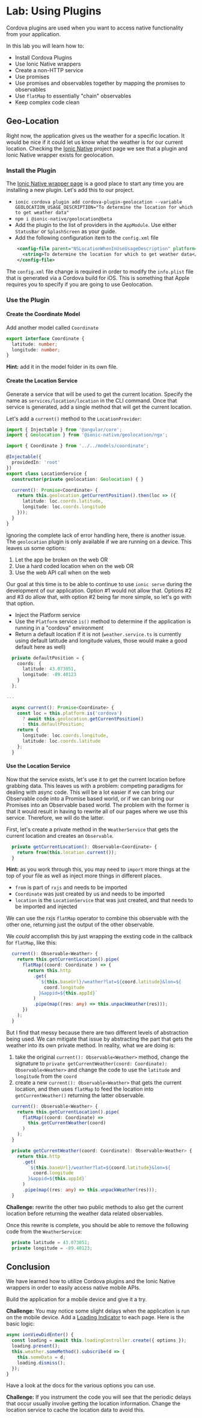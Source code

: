 # Lab: Using Plugins

Cordova plugins are used when you want to access native functionality from your application.

In this lab you will learn how to:

- Install Cordova Plugins
- Use Ionic Native wrappers
- Create a non-HTTP service
- Use promises
- Use promises and observables together by mapping the promises to observables
- Use `flatMap` to essentially "chain" observables
- Keep complex code clean

## Geo-Location

Right now, the application gives us the weather for a specific location. It would be nice if it could let us know what the weather is for our current location. Checking the <a href="https://ionicframework.com/docs/native/" target="_blank">Ionic Native</a> project page we see that a plugin and Ionic Native wrapper exists for geolocation.

### Install the Plugin

The <a href="https://ionicframework.com/docs/native/geolocation/" target="_blank">Ionic Native wrapper page</a> is a good place to start any time you are installing a new plugin. Let's add this to our project.

- `ionic cordova plugin add cordova-plugin-geolocation --variable GEOLOCATION_USAGE_DESCRIPTION="To determine the location for which to get weather data"`
- `npm i @ionic-native/geolocation@beta`
- Add the plugin to the list of providers in the `AppModule`. Use either `StatusBar` or `SplashScreen` as your guide.
- Add the following configuration item to the `config.xml` file

```xml
    <config-file parent="NSLocationWhenInUseUsageDescription" platform="ios" target="*-Info.plist">
      <string>To determine the location for which to get weather data</string>
    </config-file>
```

The `config.xml` file change is required in order to modify the `info.plist` file that is generated via a Cordova build for iOS. This is something that Apple requires you to specify if you are going to use Geolocation.

### Use the Plugin

#### Create the Coordinate Model

Add another model called `Coordinate`

```TypeScript
export interface Coordinate {
  latitude: number;
  longitude: number;
}
```

**Hint:** add it in the model folder in its own file.

#### Create the Location Service

Generate a service that will be used to get the current location. Specify the name as `services/location/location` in the CLI command. Once that service is generated, add a single method that will get the current location.

Let's add a `current()` method to the `LocationProvider`:

```TypeScript
import { Injectable } from '@angular/core';
import { Geolocation } from '@ionic-native/geolocation/ngx';

import { Coordinate } from '../../models/coordinate';

@Injectable({
  providedIn: 'root'
})
export class LocationService {
  constructor(private geolocation: Geolocation) { }

  current(): Promise<Coordinate> {
    return this.geolocation.getCurrentPosition().then(loc => ({
      latitude: loc.coords.latitude,
      longitude: loc.coords.longitude
    }));
  }
}
```

Ignoring the complete lack of error handling here, there is another issue. The `geolocation` plugin is only available if we are running on a device. This leaves us some options:

1. Let the app be broken on the web OR
1. Use a hard coded location when on the web OR
1. Use the web API call when on the web

Our goal at this time is to be able to continue to use `ionic serve` during the development of our application. Option #1 would not allow that. Options #2 and #3 do allow that, with option #2 being far more simple, so let's go with that option.

- Inject the Platform service
- Use the `Platform` service `is()` method to determine if the application is running in a "cordova" environment
- Return a default location if it is not (`weather.service.ts` is currently using default latitude and longitude values, those would make a good default here as well)

```TypeScript
  private defaultPosition = {
    coords: {
      latitude: 43.073051,
      longitude: -89.40123
    }
  };

...

  async current(): Promise<Coordinate> {
    const loc = this.platform.is('cordova')
      ? await this.geolocation.getCurrentPosition()
      : this.defaultPosition;
    return {
      longitude: loc.coords.longitude,
      latitude: loc.coords.latitude
    };
  }
```

#### Use the Location Service

Now that the service exists, let's use it to get the current location before grabbing data. This leaves us with a problem: competing paradigms for dealing with async code. This will be a lot easier if we can bring our Observable code into a Promise based world, or if we can bring our Promises into an Observable based world. The problem with the former is that it would result in having to rewrite all of our pages where we use this service. Therefore, we will do the latter.

First, let's create a private method in the `WeatherService` that gets the current location and creates an `Observable`.

```TypeScript
  private getCurrentLocation(): Observable<Coordinate> {
    return from(this.location.current());
  }
```

**Hint:** as you work through this, you may need to `import` more things at the top of your file as well as inject more things in different places.

* `from` is part of `rxjs` and needs to be imported
* `Coordinate` was just created by us and needs to be imported
* `location` is the `LocationService` that was just created, and that needs to be imported and injected

We can use the rxjs `flatMap` operator to combine this observable with the other one, returning just the output of the other observable.

We _could_ accomplish this by just wrapping the exsting code in the callback for `flatMap`, like this:

```TypeScript
  current(): Observable<Weather> {
    return this.getCurrentLocation().pipe(
      flatMap((coord: Coordinate ) => {
        return this.http
          .get(
            `${this.baseUrl}/weather?lat=${coord.latitude}&lon=${
              coord.longitude
            }&appid=${this.appId}`
          )
          .pipe(map((res: any) => this.unpackWeather(res)));
      })
    );
  }
```

But I find that messy because there are two different levels of abstraction being used. We can mitigate that issue by abstracting the part that gets the weather into its own private method. In reality, what we are doing is:

1. take the original `current(): Observable<Weather>` method, change the signature to `private getCurrentWeather(coord: Coordinate): Observable<Weather>` and change the code to use the `latitude` and `longitude` from the `coord`
1. create a new `current(): Observable<Weather>` that gets the current location, and then uses `flatMap` to feed the location into `getCurrentWeather()` returning the latter observable.

```TypeScript
  current(): Observable<Weather> {
    return this.getCurrentLocation().pipe(
      flatMap((coord: Coordinate) =>
        this.getCurrentWeather(coord)
      )
    );
  }

  private getCurrentWeather(coord: Coordinate): Observable<Weather> {
    return this.http
      .get(
        `${this.baseUrl}/weather?lat=${coord.latitude}&lon=${
          coord.longitude
        }&appid=${this.appId}`
      )
      .pipe(map((res: any) => this.unpackWeather(res)));
  }
```

**Challenge:** rewrite the other two public methods to also get the current location before returning the weather data related observables.

Once this rewrite is complete, you should be able to remove the following code from the `WeatherService`:

```TypeScript
  private latitude = 43.073051;
  private longitude = -89.40123;
```

## Conclusion

We have learned how to utilize Cordova plugins and the Ionic Native wrappers in order to easily access native mobile APIs.

Build the application for a mobile device and give it a try.

**Challenge:** You may notice some slight delays when the application is run on the mobile device. Add a <a href="https://beta.ionicframework.com/docs/api/loading/" target="_blank">Loading Indicator</a> to each page. Here is the basic logic:

```TypeScript
async ionViewDidEnter() {
  const loading = await this.loadingController.create({ options });
  loading.present();
  this.weather.someMethod().subscribe(d => {
    this.someData = d;
    loading.dismiss();
  });
}
```

Have a look at the docs for the various options you can use.

**Challenge:** If you instrument the code you will see that the periodic delays that occur usually involve getting the location information. Change the location service to cache the location data to avoid this.

